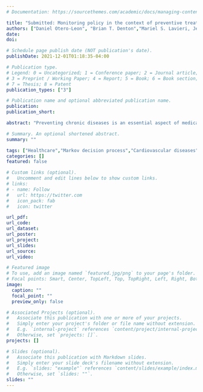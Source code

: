 ```yaml
---
# Documentation: https://sourcethemes.com/academic/docs/managing-content/

title: "Submitted: Monitoring policy in the context of preventive treatment of cardiovascular disease."
authors: ["Daniel Otero-Leon", "Brian T. Denton","Mariel S. Lavieri, Jeremy Sussman, Rodney Hayward"]
date: 
doi:

# Schedule page publish date (NOT publication's date).
publishDate: 2021-12-01T01:18:35-04:00

# Publication type.
# Legend: 0 = Uncategorized; 1 = Conference paper; 2 = Journal article;
# 3 = Preprint / Working Paper; 4 = Report; 5 = Book; 6 = Book section;
# 7 = Thesis; 8 = Patent
publication_types: ["3"]

# Publication name and optional abbreviated publication name.
publication:
publication_short:

abstract: "Preventing chronic diseases is an essential aspect of medical care. To prevent chronic diseases, physicians focus on monitoring their risk factors and prescribing the necessary medication. The optimal monitoring policy depends on the patient's risk factors and demographics. Monitoring too frequently may be unnecessary and costly; on the other hand, monitoring the patient infrequently means the patient may forgo needed treatment and experience adverse events related to the disease. We propose a finite horizon and finite-state Markov decision process to define monitoring policies. To build our Markov decision process, we estimate stochastic models based on longitudinal observational data from electronic health records for a large cohort of patients seen in the national U.S. Veterans Affairs health system. We use our model to study policies for whether or when to assess the need for cholesterol-lowering medications. We further use our model to investigate the role of gender and race on optimal monitoring policies."

# Summary. An optional shortened abstract.
summary: ""

tags: ["Healthcare","Markov decision process","Cardiovascular diseases"]
categories: []
featured: false

# Custom links (optional).
#   Uncomment and edit lines below to show custom links.
# links:
# - name: Follow
#   url: https://twitter.com
#   icon_pack: fab
#   icon: twitter

url_pdf:
url_code:
url_dataset:
url_poster:
url_project:
url_slides:
url_source:
url_video:

# Featured image
# To use, add an image named `featured.jpg/png` to your page's folder. 
# Focal points: Smart, Center, TopLeft, Top, TopRight, Left, Right, BottomLeft, Bottom, BottomRight.
image:
  caption: ""
  focal_point: ""
  preview_only: false

# Associated Projects (optional).
#   Associate this publication with one or more of your projects.
#   Simply enter your project's folder or file name without extension.
#   E.g. `internal-project` references `content/project/internal-project/index.md`.
#   Otherwise, set `projects: []`.
projects: []

# Slides (optional).
#   Associate this publication with Markdown slides.
#   Simply enter your slide deck's filename without extension.
#   E.g. `slides: "example"` references `content/slides/example/index.md`.
#   Otherwise, set `slides: ""`.
slides: ""
---
```

